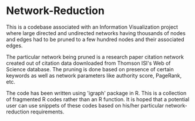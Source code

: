 # Network-Reduction
<p>This is a codebase associated with an Information Visualization project where large directed and undirected networks having thousands of nodes and edges had to be pruned to a few hundred nodes and their associated edges.</p>
<p>The particular network being pruned is a research paper citation network created out of citation data downloaded from Thomson ISI's Web of Science database. The pruning is done based on presence of certain keywords as well as network parameters like authority score, PageRank, etc.</p>
<p>The code has been written using 'igraph' package in R. This is a collection of fragmented R codes rather than an R function. It is hoped that a potential user can use snippets of these codes based on his/her particular network-reduction requirements.</p>
